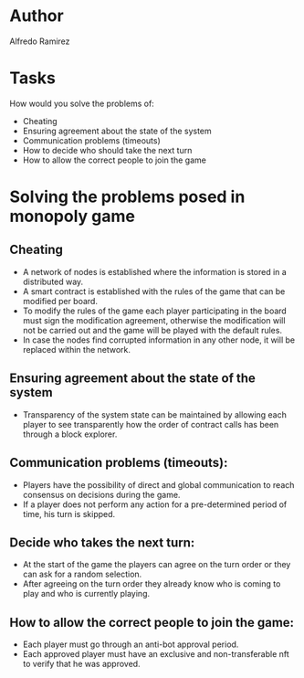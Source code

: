 # Author
Alfredo Ramirez

# Tasks
How would you solve the problems of:
- Cheating
- Ensuring agreement about the state of the system
- Communication problems (timeouts)
- How to decide who should take the next turn
- How to allow the correct people to join the game

# Solving the problems posed in monopoly game

## Cheating

- A network of nodes is established where the information is stored in a distributed way.
- A smart contract is established with the rules of the game that can be modified per board.
- To modify the rules of the game each player participating in the board must sign the modification agreement, otherwise the modification will not be carried out and the game will be played with the default rules.
- In case the nodes find corrupted information in any other node, it will be replaced within the network.

## Ensuring agreement about the state of the system

- Transparency of the system state can be maintained by allowing each player to see transparently how the order of contract calls has been through a block explorer.

## Communication problems (timeouts):

- Players have the possibility of direct and global communication to reach consensus on decisions during the game.
- If a player does not perform any action for a pre-determined period of time, his turn is skipped.

## Decide who takes the next turn:

- At the start of the game the players can agree on the turn order or they can ask for a random selection.
- After agreeing on the turn order they already know who is coming to play and who is currently playing.

## How to allow the correct people to join the game:

- Each player must go through an anti-bot approval period.
- Each approved player must have an exclusive and non-transferable nft to verify that he was approved.